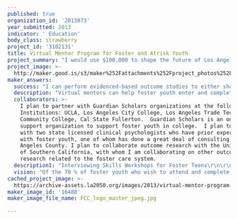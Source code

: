 ```yaml
---
published: true
organization_id: '2013073'
year_submitted: 2013
indicator: ' Education'
body_class: strawberry
project_id: '3102131'
title: Virtual Mentor Program for Foster and Atrisk Youth
project_summary: "I would use $100,000 to shape the future of Los Angeles by applying this money to the development and implementation of the Foster Care Counts Virtual Mentor Program that is currently being conceived by Foster Care Counts, a 501c3 corporation whose mission is to improve the lives of foster youth in Los Angeles County.  Although I believe that a mentor can help a foster or at-risk youth with any if not all of the challenge areas proposed in LA2050, I propose that Foster Care Counts’ Virtual Mentoring Program will create positive change in the area of education, as educational achievement continues to be one of the major impediments foster youth face in our country today.  Although 70% of our nation’s foster youth desire to go to college, only 3% of them are able to graduate with a degree.  After fully developing a best-practices virtual mentor program, I propose to use this funding to pilot a mentoring program to assist current and former foster youth to both enter as well as remain in the following postsecondary educational institutions in Los Angeles: UCLA, Los Angeles City College, Los Angeles Trade Tech Community College, and Cal State Los Angeles.\r\nBackground\r\nThere are currently more than 400,000 foster youth in our country today, and approximately 20,000 of them reside in Los Angeles.   This is by far the highest number of foster youth living in any city in the United States.  Having been removed from the homes of their biological parents due to abuse and neglect, either through the criminal justice system or LA County Social Services, these children become wards of the state. As decisions and resources available to raise them are now dictated by taxpayer votes and dollars, we, as taxpayers, have now become the parents of these children who, through no fault of their own, have found themselves homeless, voiceless, and powerless. \r\nFoster children are much more likely to experience the consequences of not only abuse and neglect than the general population, but face serious impediments to the ability to grow and mature to live stable, adaptive lives in rates that are astonishingly higher than their non-foster peers.  Upon becoming legal adults, usually at the age of 18, foster youth are no longer protected by the foster care system, and face disproportionate rates of homelessness, unemployment, inadequate education, poverty, and physical and mental health problems when compared with their non-foster peers.\r\nFor example, according to Los Angeles County Department of Children and Family Services, The United States Department of Health and Human Services, Casey Family Programs, and the Hilton Foundation,  in 2011 approximately 22% of former foster youth were experiencing homelessness compared with .04% of the general population, 52% of former foster youth were unemployed compared to 9% of the population at large, 33% were living below the poverty level compared with 15% of the greater population, 57% of former foster youth have had at least one mental health diagnosis compared with 26% of the general population, and somewhere between 25-35% of former foster youth have been incarcerated compared with 2.7% of the general population. (Barbell & Freundlich, 2001; Culhane, Metraux, Byrne, Moreno, & Toros, November 2011; Marian, Lovie, Kirk, & Peter, 2009; Munson & McMillen, 2009; P. J. Pecora et al.; P. J. J. P. S. R. L. H. L. J. O. A. Pecora, 2009; Trout, Hagaman, Casey, Reid, & Epstein; Zima et al., 2000)\r\nMoreover, the average number of placements in different foster homes for these youth is 7, and many foster youth experience as many as 12 separate foster placements before they reach age 18. 65% of former foster youth experienced seven or more school changes before 12th grade, less than 60% of foster youth graduate high school, and although 70% of foster youth would like to and/or plan to attend college, approximately only 3% graduate college, as compared to the national average of about 30%.  Of the foster youth who do enter college, almost a full 100% are unprepared academically and do not possess the independent living skills necessary to matriculate successfully through college without the support network of a family.\r\nThere is a tremendous amount of peer-reviewed literature analyzing both the barriers to as well as protective factors that enable foster youth to succeed in their ability to grow up, become educated, and lead constructive lives as adults.  In fact, foster youth probably suffer from significant lags in most if not all of the challenge areas included in LA2050, and could benefit from assistance directed toward each one of these arenas.  I believe that a mentor would have the flexibility to be able to assist foster youth in many if not most of these challenges, and that if the foster youth population could be significantly assisted, we might see other at-risk populations become included into this model, with the ability to positively impact the statistics in each of the LA2050 challenge areas. "
project_image: >-
  http://maker.good.is/s3/maker%252Fattachments%252Fproject_photos%252Fimages%252F16488%252Fdisplay%252FFCC_logo_master_jpeg.jpg=c570x385
maker_answers:
  success: "I can perform evidenced-based outcome studies to either show that virtual mentoring provides a statistically significant benefit to foster youth and their ability to complete college, or that the program does not provide the anticipated benefits and future funding should be directed on other types of programming. If outcome studies show statistically significant benefits, these studies can prove to be very valuable in attempting to direct government funding and legislative change by showing how vastly the benefits would outweigh the costs.\r\n\r\nThe project will be evaluated by comparing an experimental group of foster youth college students who have virtual mentors to a control group of foster youth college students who have similar demographic characteristics who do not have mentors, and, controlling for various extraneous environmental circumstances, determine whether foster youth in college who have mentors exhibit statistically significant higher rates of graduation than foster students in college without virtual mentors."
  description: "Virtual mentors can help foster youth enter and complete college, and as indicated in the LA2050 challenge, better education can increase prospects and participation in community life in all areas of the LA2050 challenge, creating better citizens and a better city. A myriad of resources exist to support my assumptions about the potential benefits of providing mentors to youth who lack the support and guidance of a stable family.  M.R. Munson et al. found that “older youth exiting foster care value having someone that maintains contact, stays by their side, and is simply there for them” (Munson & McMillen, 2009). Samuels and Pryce found that young adults more often seek instrumental forms of support, such as help with housing, but that their pride may hinder them from asking for emotional support (Griffin et al., 2011; Samuels, 2008). Data from this study revealed that both of these forms of support were perceived by the foster youth as valuable. Leadbeater & Way’s study on young adults  reported that they often want another person in their lives that will hold them accountable and set limits (Leadbeater & Way, 2001). Finally, the National Mentoring Partnership (2004) found that an online mentoring program taking place between 2002-2004 “bolstered mentees' self-esteem, literacy and future orientation.”\r\n\r\nWhy virtual mentors? There are two main reasons. First, in reading the existing literature about the most established face-to-face mentoring programs, and surveying adult peers about their potential willingness to be a mentor, it seems that one of the main impediments to peoples’ willingness to be a mentor is the expectation that the mentor commit to a regularly-scheduled, minimum amount of time spent with the mentee, not including travel time and having to juggle unexpected conflicts and the vagaries of today’s overcrowded lifestyles.  \r\nThis seems to be a commitment that may feel overwhelming for the average bright, accomplished, busy individual who could probably REALLY help a youth navigate the complexities of his or her own life if the volunteer had the flexibility to make this commitment fit within his or her own set of obligations. Indeed I myself have always wanted to be a mentor or big sister but have always hesitated when trying to imagine myself fighting traffic to get to East LA by a certain time to meet a vulnerable kid waiting and wondering if I am going to show up and then there is an accident on the freeway and one of my kids’ schools calls to inform me that a kid is sick, etc…\r\nThe second reason virtual mentoring makes sense is that today’s youth are potentially as or more comfortable with online communication as they are face-to-face communication. Additionally, given that many foster youth have issues of trust and attachment, a virtual relationship may feel safer and less overwhelming than a traditional face-to-face relationship with a stranger who looks like the many other adults who may have already disappointed a mentee.\r\n"
  collaborators: >-
    I plan to partner with Guardian Scholars organizations at the following
    Institutions: UCLA, Los Angeles City College, Los Angeles Trade Tech
    Community College, Cal State Fullerton.  Guardian Scholars is an on-campus
    support organization to support foster youth in college.  I plan to partner
    with two state licensed clinical psychologists who have prior experience
    with foster youth, one of whom has done a great deal of consulting for Los
    Angeles County. I plan to collaborate outcome research with the University
    of Southern California, with whom I am collaborating on other outcome
    research related to the foster care system.
  description1: "Interviewing Skills Workshops for Foster Teens\r\n\r\nFoster Mother’s Day (Gala Celebration for Foster Families)\r\n\r\nNo Foster Child Left Behind: One Laptop Per Foster Youth\r\n\r\nGuardian Scholars College Program support\r\n\r\nEducational Scholarship “Friend” - raisers\r\n\r\nInteractive Independent Living Skills Training Website collaboration\r\n\r\nClothing & Household Item Recycling Exchange Site\r\n\r\n\r\n\r\n"
  vision: "Of the 70 % of foster youth who wish to attend and complete college, I would consider my program successful if a statistically significantly greater number of youth were able to finish college with the help of a virtual mentor than are able to do so today, if the model of virtual mentoring were extended beyond the foster care system to all at-risk populations, and if there were government incentives available to those willing to be virtual mentors because the benefit to society far outweighed the taxpayer cost of the incentive.\r\n\r\nReferences\r\n\r\nBarbell, K., & Freundlich, M. (2001). Foster care today. Washington, DC: Casey Family Programs. \r\n\r\nCulhane, D., Metraux, S., Byrne, T., Moreno, M., & Toros, H. (November 2011). Young Adult Outcomes of Youth Exiting Dependent or Delinquent Care in Los Angeles County. from http://www.hiltonfoundation.org/\r\n\r\nGriffin, G., McEwen, E., Samuels, B. H., Suggs, H., Redd, J. L., & McClelland, G. M. (2011). Infusing Protective Factors for Children in Foster Care. Psychiatric Clinics of North America, 34(1), 185-203. doi: 10.1016/j.psc.2010.11.014\r\n\r\nLeadbeater, B. J. R., & Way, N. (2001). Growing up fast: Transitions to early adulthood of inner-city adolescent mothers. Psychology Press. \r\nMarian, S. H., Lovie, J. J., Kirk, O. B., & Peter, J. P. (2009). \r\n\r\nDisproportionality in education and employment outcomes of adult foster care alumni. Children and Youth Services Review, 31, 1150-1159. doi: 10.1016/j.child youth.2009.08.002\r\n\r\nMunson, M. R., & McMillen, J. C. (2009). Natural mentoring and psychosocial outcomes among older youth transitioning from foster care. Children and youth services review, 31(1), 104-111. \r\n\r\nPecora, P. J., Kessler, R. C., O'Brien, K., White, C. R., Williams, J., Hiripi, E., . . . Herrick, M. A. Educational and employment outcomes of adults formerly placed in foster care: Results from the Northwest Foster Care Alumni Study. Children and Youth Services Review, 28, 1459-1481. doi: 10.1016/j.childyouth.2006.04.003\r\n\r\nPecora, P (2009). Mental Health Services for Children Placed in Foster Care: An Overview of Current Challenges. Child Welfare, 88(1), 5. \r\n\r\nSamuels, G. M., & Pryce, J. M. (2008). What  doesn't kill you makes you stronger”: Survivalist self-reliance as  resilience and risk among young adults aging out of foster care. Children and Youth Services Review, 30(10), 1198-1210. \r\n\r\nTrout, A., L., Hagaman, J., Casey, K., Reid, R., & Epstein, M., H. The academic status of children and youth in out-of-home care: A review of the literature. Children and Youth Services Review, 30, 979-994. doi: 10.1016/j.childyouth.2007.11.019\r\n\r\nZima, B. T., Bussing, R., Freeman, S., Xiaowei, Y., Belin, T. R., & Forness, S. R. (2000). Behavior Problems, Academic Skill Delays and School Failure Among School-Aged Children in Foster Care: Their Relationship to Placement Characteristics. Journal of Child & Family Studies, 9(1), 87-103. \r\n\r\n\r\n\r\n\r\n\r\n"
cached_project_image: >-
  https://archive-assets.la2050.org/images/2013/virtual-mentor-program-for-foster-and-atrisk-youth/maker.good.is/s3/maker%252Fattachments%252Fproject_photos%252Fimages%252F16488%252Fdisplay%252FFCC_logo_master_jpeg.jpg=c570x385.jpg
maker_image_id: '16488'
maker_image_file_name: FCC_logo_master_jpeg.jpg

---
```

